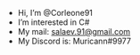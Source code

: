 - Hi, I’m @Corleone91
- I’m interested in C#
- My mail: salaev.91@gmail.com
- My Discord is: Muricann#9977
